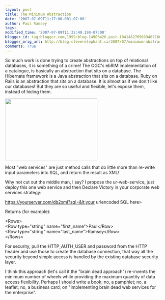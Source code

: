 ```yaml
---
layout: post
title: The Minimum Abstraction
date: '2007-07-09T11:17:00.001-07:00'
author: Paul Ramsey
tags: 
modified_time: '2007-07-09T11:32:49.198-07:00'
blogger_id: tag:blogger.com,1999:blog-14903426.post-1041462765089407166
blogger_orig_url: http://blog.cleverelephant.ca/2007/07/minimum-abstraction.html
comments: True
---
```


So much work is done trying to create abstractions on top of relational databases, it is something of a crime!  The OGC's ebRIM implementation of a catalogue, is basically an abstraction that sits on a database.  The Hibernate framework is a Java abstraction that sits on a database.  Ruby on Rails is an abstraction that sits on a database.  It is almost as if we don't like our databases!  But they are so useful and flexible, let's expose them, instead of hiding them.

<img src="http://radio.weblogs.com/0105910/images/square_wheels.jpg" width="300" height="201" />

Most "web services" are just method calls that do little more than re-write input parameters into SQL, and return the result as XML!

Why not cut out the middle man, I say?  I propose the ur-web-service, just deploy this one web service and then Declare Victory in your corporate web services strategy:

https://yourserver.com/db2xml?sql=&lt;your urlencoded SQL here&gt;

Returns (for example):

&lt;Rows&gt;<br />&lt;Row type="string" name="first_name"&gt;Paul&lt;/Row&gt;<br />&lt;Row type="string" name="last_name"&gt;Ramsey&lt;/Row&gt;<br />&lt;/Rows&gt;

For security, pull the HTTP_AUTH_USER and password from the HTTP header and use those to create the database connection, that way all the security beyond simple access is handled by the existing database security layer.

I think this approach (let's call it the "brain dead approach") re-invents the minimum number of wheels while providing the maximum quantity of data access flexibility.  Perhaps I should write a book; no, a pamphlet; no, a leaflet; no, a business card; on "implementing brain dead web services for the enterprise".